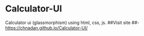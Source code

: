 # Calculator-UI
Calculator ui (glassmorphism) using html, css, js.
##Visit site
##- https://chnadan.github.io/Calculator-UI/
